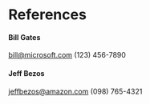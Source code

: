 # References

#### Bill Gates
bill@microsoft.com
(123) 456-7890

#### Jeff Bezos
jeffbezos@amazon.com
(098) 765-4321